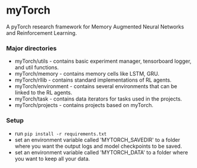 # myTorch

A pyTorch research framework for Memory Augmented Neural Networks and Reinforcement Learning.

### Major directories

* myTorch/utils - contains basic experiment manager, tensorboard logger, and util functions.
* myTorch/memory - contains memory cells like LSTM, GRU.
* myTorch/rllib - contains standard implementations of RL agents.
* myTorch/environment - contains several environments that can be linked to the RL agents.
* myTorch/task - contains data iterators for tasks used in the projects.
* myTorch/projects - contains projects based on myTorch.


### Setup

* run `pip install -r requirements.txt`
* set an environment variable called 'MYTORCH_SAVEDIR' to a folder where you want the output logs and model checkpoints to be saved.
* set an environment variable called 'MYTORCH_DATA' to a folder where you want to keep all your data.

